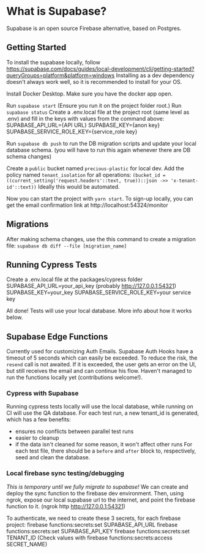 # What is Supabase?

Supabase is an open source Firebase alternative, based on Postgres.

## Getting Started

To install the supabase locally, follow https://supabase.com/docs/guides/local-development/cli/getting-started?queryGroups=platform&platform=windows
Installing as a dev dependency doesn't always work well, so it is recommended to install for your OS.

Install Docker Desktop.
Make sure you have the docker app open.

Run `supabase start` (Ensure you run it on the project folder root.)
Run `supabase status`
Create a .env.local file at the project root (same level as .env) and fill in the keys with values from the command above:
SUPABASE_API_URL={API URL}
SUPABASE_KEY={anon key}
SUPABASE_SERVICE_ROLE_KEY={service_role key}

Run `supabase db push` to run the DB migration scripts and update your local database schema. (you will have to run this again whenever there are DB schema changes)

Create a `public` bucket named `precious-plastic` for local dev.
Add the policy named `tenant_isolation` for all operations: `(bucket_id = ((current_setting('request.headers'::text, true))::json ->> 'x-tenant-id'::text))`
Ideally this would be automated.

Now you can start the project with `yarn start`.
To sign-up locally, you can get the email confirmation link at http://localhost:54324/monitor

## Migrations

After making schema changes, use the this command to create a migration file:
`supabase db diff --file [migration_name]`

## Running Cypress Tests

Create a .env.local file at the packages/cypress folder
SUPABASE_API_URL=your_api_key (probably http://127.0.0.1:54321)
SUPABASE_KEY=your_key
SUPABASE_SERVICE_ROLE_KEY=your service key

All done! Tests will use your local database. More info about how it works below.

## Supabase Edge Functions

Currently used for customizing Auth Emails.
Supabase Auth Hooks have a timeout of 5 seconds which can easily be exceeded. To reduce the risk, the `resend` call is not awaited.
If it is exceeded, the user gets an error on the UI, but still receives the email and can continue his flow.
Haven't managed to run the functions locally yet (contributions welcome!).

### Cypress with Supabase

Running cypress tests locally will use the local database, while running on CI will use the QA database.
For each test run, a new tenant_id is generated, which has a few benefits:

- ensures no conflicts between parallel test runs
- easier to cleanup
- if the data isn't cleaned for some reason, it won't affect other runs
  For each test file, there should be a `before` and `after` block to, respectively, seed and clean the database.

### Local firebase sync testing/debugging

_This is temporary until we fully migrate to supabase!_
We can create and deploy the sync function to the firebase dev environment.
Then, using ngrok, expose our local supabase url to the internet, and point the firebase function to it.
(ngrok http http://127.0.0.1:54321)

To authenticate, we need to create these 3 secrets, for each firebase project:
firebase functions:secrets:set SUPABASE_API_URL
firebase functions:secrets:set SUPABASE_API_KEY
firebase functions:secrets:set TENANT_ID
(Check values with firebase functions:secrets:access SECRET_NAME)
